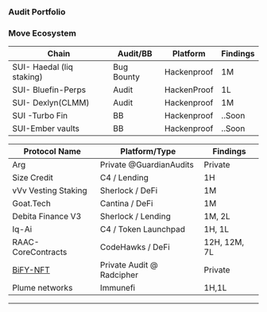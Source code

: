 ###  Audit Portfolio  


### Move Ecosystem   

| Chain               | Audit/BB        | Platform            | Findings   |
|----------------------|-----------------|---------------------|------------|
|SUI- Haedal (liq staking)      | Bug Bounty      | Hackenproof                  | 1M         |
|SUI- Bluefin-Perps | Audit | HackenProof | 1L |
|SUI- Dexlyn(CLMM)|Audit|Hackenproof|1M|
|SUI -Turbo Fin | BB | Hackenproof| ..Soon|
|SUI-Ember vaults| BB | Hackenproof|..Soon|

| Protocol Name                                                                 | Platform/Type           |  Findings     |
|-------------------------------------------------------------------------------|-------------------------|--------------------------------------------------------------|
| Arg                          | Private @GuardianAudits       |  Private      |
| Size Credit              | C4 / Lending            |  1H           |
|vVv Vesting Staking | Sherlock / DeFi         |  1M           |
| Goat.Tech  | Cantina / DeFi          |  1M           |
|Debita Finance V3 | Sherlock / Lending      |  1M, 2L   |
| Iq-Ai                      | C4 / Token Launchpad    |  1H, 1L       |
| RAAC-CoreContracts           | CodeHawks / DeFi        |  12H, 12M, 7L |
| [BiFY-NFT](https://x.com/BIFYOfficial/status/1945508290906956018)            | Private Audit @ Radcipher | Private                                         |
|Plume networks | Immunefi|1H,1L|
---


